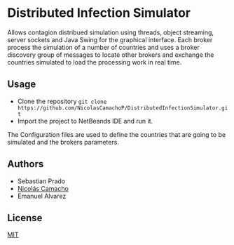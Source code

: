 # Distributed Infection Simulator 
Allows contagion distribued simulation using threads, object streaming, server sockets and Java Swing for the graphical interface. Each broker process the simulation of a number of countries and uses a broker discovery group of messages to locate other brokers and exchange the countries simulated to load the processing work in real time.

## Usage 

* Clone the repository `git clone https://github.com/NicolasCamachoP/DistributedInfectionSimulator.git`
* Import the project to NetBeands IDE and run it.

The Configuration files are used to define the countries that are going to be simulated and the brokers parameters.

## Authors 

* Sebastian Prado
* [Nicolás Camacho](https://github.com/NicolasCamachoP)
* Emanuel Alvarez

## License 

[MIT](https://github.com/NicolasCamachoP/DistributedInfectionSimulator/blob/master/LICENSE)
